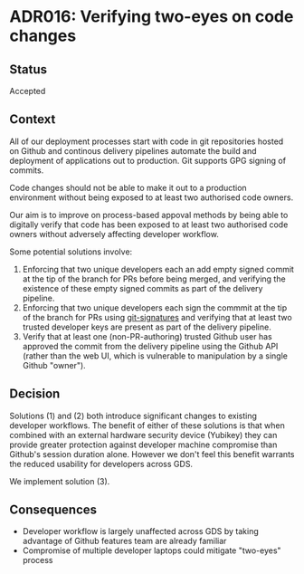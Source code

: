 # ADR016: Verifying two-eyes on code changes

## Status

Accepted

## Context

All of our deployment processes start with code in git repositories hosted on
Github and continous delivery pipelines automate the build and deployment of
applications out to production. Git supports GPG signing of commits.

Code changes should not be able to make it out to a production environment
without being exposed to at least two authorised code owners.

Our aim is to improve on process-based appoval methods by being able to
digitally verify that code has been exposed to at least two authorised code
owners without adversely affecting developer workflow.

Some potential solutions involve:

1. Enforcing that two unique developers each an add empty signed commit at the
   tip of the branch for PRs before being merged, and verifying the existence
   of these empty signed commits as part of the delivery pipeline.
2. Enforcing that two unique developers each sign the commmit at the tip of the
   branch for PRs using
   [git-signatures](https://github.com/hashbang/git-signatures) and verifying
   that at least two trusted developer keys are present as part of the delivery
   pipeline.
3. Verify that at least one (non-PR-authoring) trusted Github user has approved
   the commit from the delivery pipeline using the Github API (rather than the
   web UI, which is vulnerable to manipulation by a single Github "owner").

## Decision

Solutions (1) and (2) both introduce significant changes to existing developer
workflows. The benefit of either of these solutions is that when combined with
an external hardware security device (Yubikey) they can provide greater
protection against developer machine compromise than Github's session duration
alone.  However we don't feel this benefit warrants the reduced usability for
developers across GDS.

We implement solution (3).

## Consequences

* Developer workflow is largely unaffected across GDS by taking advantage of
  Github features team are already familiar
* Compromise of multiple developer laptops could mitigate "two-eyes" process
